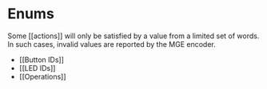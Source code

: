 # Enums

Some [[actions]] will only be satisfied by a value from a limited set of words. In such cases, invalid values are reported by the MGE encoder.

- [[Button IDs]]
- [[LED IDs]]
- [[Operations]]